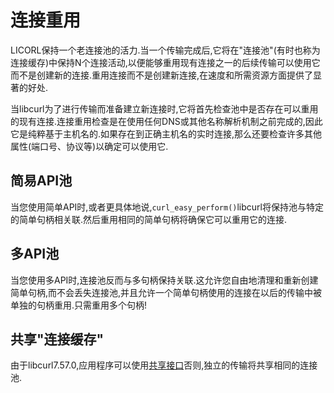 
# 连接重用

LICORL保持一个老连接池的活力.当一个传输完成后,它将在"连接池"(有时也称为连接缓存)中保持N个连接活动,以便能够重用现有连接之一的后续传输可以使用它而不是创建新的连接.重用连接而不是创建新连接,在速度和所需资源方面提供了显著的好处.

当libcurl为了进行传输而准备建立新连接时,它将首先检查池中是否存在可以重用的现有连接.连接重用检查是在使用任何DNS或其他名称解析机制之前完成的,因此它是纯粹基于主机名的.如果存在到正确主机名的实时连接,那么还要检查许多其他属性(端口号、协议等)以确定可以使用它.

## 简易API池

当您使用简单API时,或者更具体地说,`curl_easy_perform()`libcurl将保持池与特定的简单句柄相关联.然后重用相同的简单句柄将确保它可以重用它的连接.

## 多API池

当您使用多API时,连接池反而与多句柄保持关联.这允许您自由地清理和重新创建简单句柄,而不会丢失连接池,并且允许一个简单句柄使用的连接在以后的传输中被单独的句柄重用.只需重用多个句柄!

## 共享"连接缓存"

由于libcurl7.57.0,应用程序可以使用[共享接口](libcurl-sharing.md)否则,独立的传输将共享相同的连接池.
